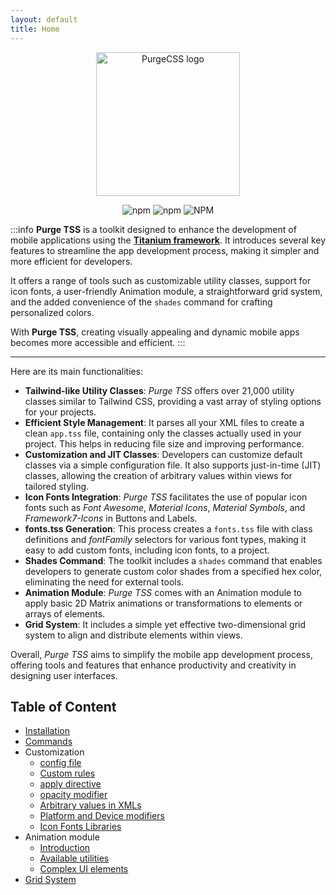 ```yaml
---
layout: default
title: Home
---
```


<p align="center">
  <img src="https://codigomovil.mx/images/logotipo-purgetss-gris.svg" height="230" width="230" alt="PurgeCSS logo"/>
</p>

<div align="center">

![npm](https://img.shields.io/npm/dm/purgetss)
![npm](https://img.shields.io/npm/v/purgetss)
![NPM](https://img.shields.io/npm/l/purgetss)

</div>

:::info
**Purge TSS** is a toolkit designed to enhance the development of mobile applications using the **[Titanium framework](https://titaniumsdk.com)**. It introduces several key features to streamline the app development process, making it simpler and more efficient for developers.

It offers a range of tools such as customizable utility classes, support for icon fonts, a user-friendly Animation module, a straightforward grid system, and the added convenience of the `shades` command for crafting personalized colors.

With **Purge TSS**, creating visually appealing and dynamic mobile apps becomes more accessible and efficient.
:::

---

Here are its main functionalities:

- **Tailwind-like Utility Classes**: *Purge TSS* offers over 21,000 utility classes similar to Tailwind CSS, providing a vast array of styling options for your projects.
- **Efficient Style Management**: It parses all your XML files to create a clean `app.tss` file, containing only the classes actually used in your project. This helps in reducing file size and improving performance.
- **Customization and JIT Classes**: Developers can customize default classes via a simple configuration file. It also supports just-in-time (JIT) classes, allowing the creation of arbitrary values within views for tailored styling.
- **Icon Fonts Integration**: *Purge TSS* facilitates the use of popular icon fonts such as *Font Awesome*, *Material Icons*, *Material Symbols*, and *Framework7-Icons* in Buttons and Labels.
- **fonts.tss Generation**: This process creates a `fonts.tss` file with class definitions and *fontFamily* selectors for various font types, making it easy to add custom fonts, including icon fonts, to a project.
- **Shades Command**: The toolkit includes a `shades` command that enables developers to generate custom color shades from a specified hex color, eliminating the need for external tools.
- **Animation Module**: *Purge TSS* comes with an Animation module to apply basic 2D Matrix animations or transformations to elements or arrays of elements.
- **Grid System**: It includes a simple yet effective two-dimensional grid system to align and distribute elements within views.

Overall, *Purge TSS* aims to simplify the mobile app development process, offering tools and features that enhance productivity and creativity in designing user interfaces.

## Table of Content

- [Installation](./Installation.md)
- [Commands](./Commands.md)
- Customization
  - [config file](./customization/1-Configuring%20Guide.md)
  - [Custom rules](./customization/2-Custom%20rules.md)
  - [apply directive](./customization/3-The%20apply%20directive.md)
  - [opacity modifier](./customization/4-Opacity.md)
  - [Arbitrary values in XMLs](./customization/5-Arbitrary%20Values.md)
  - [Platform and Device modifiers](./customization/6-Platform%20and%20Device%20modifiers.md)
  - [Icon Fonts Libraries](./customization/7-Icon%20Fonts%20Libraries.md)
- Animation module
  - [Introduction](./animation-module/1.%20Introduction.md)
  - [Available utilities](./animation-module/7.%20Available%20Utilities.md)
  - [Complex UI elements](./animation-module/6.%20Complex%20UI%20Elements.md)
- [Grid System](./Grid%20System.md)

